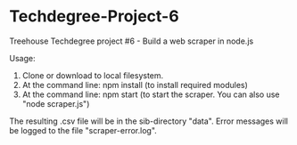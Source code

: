 # Techdegree-Project-6
Treehouse Techdegree project #6 - Build a web scraper in node.js

Usage:
1. Clone or download to local filesystem.
2. At the command line:
      npm install
      (to install required modules)
3. At the command line:
      npm start
      (to start the scraper. You can also use "node scraper.js")


The resulting .csv file will be in the sib-directory "data".
Error messages will be logged to the file "scraper-error.log".
